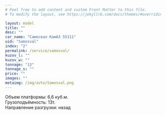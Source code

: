 ```yaml
---
# Feel free to add content and custom Front Matter to this file.
# To modify the layout, see https://jekyllrb.com/docs/themes/#overriding-theme-defaults

layout: model
title: ""
desc: ""
car_name: "Самосвал КамАЗ 55111"
uid: "Samosval"
index: "2"
permalink: /service/samosval/
kuzov_l: ""
kuzov_w: ""
tonnage: "13"
tonnage_s: ""
price: ""
images: ""
metaimg: /img/avto/Samosval.png
---
```


Объем платформы: 6,6 куб.м.  
Грузоподъёмность: 13т.  
Направление разгрузки: назад  